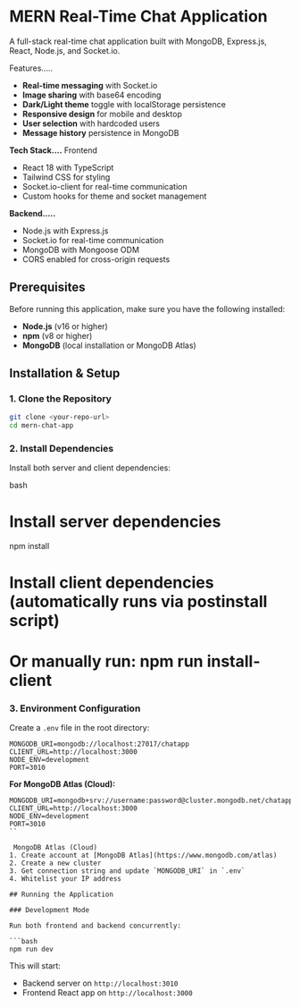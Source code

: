 # MERN Real-Time Chat Application

A full-stack real-time chat application built with MongoDB, Express.js, React, Node.js, and Socket.io.

Features.....

- **Real-time messaging** with Socket.io
- **Image sharing** with base64 encoding
- **Dark/Light theme** toggle with localStorage persistence
- **Responsive design** for mobile and desktop
- **User selection** with hardcoded users
- **Message history** persistence in MongoDB

**Tech Stack....**
 Frontend
- React 18 with TypeScript
- Tailwind CSS for styling
- Socket.io-client for real-time communication
- Custom hooks for theme and socket management

**Backend.....**
- Node.js with Express.js
- Socket.io for real-time communication
- MongoDB with Mongoose ODM
- CORS enabled for cross-origin requests

## Prerequisites

Before running this application, make sure you have the following installed:

- **Node.js** (v16 or higher)
- **npm** (v8 or higher)
- **MongoDB** (local installation or MongoDB Atlas)

## Installation & Setup

### 1. Clone the Repository

```bash
git clone <your-repo-url>
cd mern-chat-app
```

### 2. Install Dependencies

Install both server and client dependencies:

bash
# Install server dependencies
npm install

# Install client dependencies (automatically runs via postinstall script)
# Or manually run: npm run install-client


### 3. Environment Configuration

Create a `.env` file in the root directory:

```env
MONGODB_URI=mongodb://localhost:27017/chatapp
CLIENT_URL=http://localhost:3000
NODE_ENV=development
PORT=3010
```

**For MongoDB Atlas (Cloud):**
```env
MONGODB_URI=mongodb+srv://username:password@cluster.mongodb.net/chatapp
CLIENT_URL=http://localhost:3000
NODE_ENV=development
PORT=3010
``

 MongoDB Atlas (Cloud)
1. Create account at [MongoDB Atlas](https://www.mongodb.com/atlas)
2. Create a new cluster
3. Get connection string and update `MONGODB_URI` in `.env`
4. Whitelist your IP address

## Running the Application

### Development Mode

Run both frontend and backend concurrently:

```bash
npm run dev
```

This will start:
- Backend server on `http://localhost:3010`
- Frontend React app on `http://localhost:3000`





